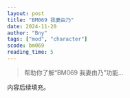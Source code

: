 ```yaml
---
layout: post
title: "BM069 我妻由乃"
date: 2024-11-20
author: "Bny"
tags: ["mod", "character"]
scode: bm069
reading_time: 5
---
```


> 帮助你了解“BM069 我妻由乃”功能...

内容后续填充。
